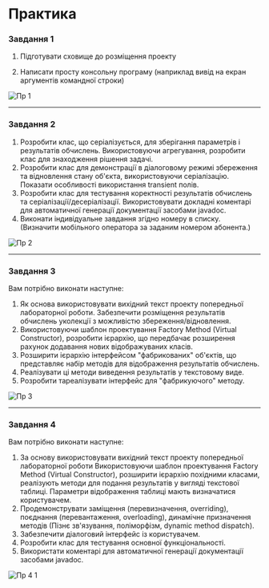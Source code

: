 # Практика

### Завдання 1

1. Підготувати сховище до розміщення проекту


2. Написати просту консольну програму (наприклад вивід на екран аргументів командної строки)

![Пр 1](https://github.com/user-attachments/assets/8f9dc67f-be69-42dd-9630-e2744b21221d)
____________________________________________________________________________________________________________________________

### Завдання 2

1. Розробити клас, що серіалізується, для зберігання параметрів і результатів обчислень.
Використовуючи агрегування, розробити клас для знаходження рішення задачі. 
2. Розробити клас для демонстрації в діалоговому режимі збереження та відновлення стану об'єкта, використовуючи серіалізацію. Показати особливості використання transient полів. 
3. Розробити клас для тестування коректності результатів обчислень та серіалізації/десеріалізації.
Використовувати докладні коментарі для автоматичної генерації документації засобами javadoc.
4. Виконати індивідуальне завдання згідно номеру в списку. (Визначити мобільного оператора за заданим номером абонента.)

![Пр 2](https://github.com/user-attachments/assets/da3ec3c6-3e24-4bdf-9cc4-10f167a99219)

___________________________________________________________________________________________________________________________

### Завдання 3

Вам потрібно виконати наступне:
1. Як основа використовувати вихідний текст проекту попередньої лабораторної роботи. Забезпечити розміщення результатів обчислень уколекції з можливістю збереження/відновлення.
2. Використовуючи шаблон проектування Factory Method (Virtual Constructor), розробити ієрархію, що передбачає розширення рахунок додавання
нових відображуваних класів.
3. Розширити ієрархію інтерфейсом "фабрикованих" об'єктів, що представляє набір методів для відображення результатів обчислень.
4. Реалізувати ці методи виведення результатів у текстовому виде.
5. Розробити тареалізувати інтерфейс для "фабрикуючого" методу.

![Пр 3](https://github.com/user-attachments/assets/6ac9207e-76fa-47ab-abef-3e112e879b02)

___________________________________________________________________________________________________________________________

### Завдання 4

Вам потрібно виконати наступне:
1. За основу використовувати вихідний текст проекту попередньої лабораторної роботи Використовуючи шаблон проектування Factory Method
(Virtual Constructor), розширити ієрархію похідними класами, реалізують методи для подання результатів у вигляді текстової
таблиці. Параметри відображення таблиці мають визначатися користувачем.
2. Продемонструвати заміщення (перевизначення, overriding), поєднання (перевантаження, overloading), динамічне призначення методів
(Пізнє зв'язування, поліморфізм, dynamic method dispatch).
3. Забезпечити діалоговий інтерфейс із користувачем.
4. Розробити клас для тестування основної функціональності.
5. Використати коментарі для автоматичної генерації документації засобами javadoc.

![Пр 4 1](https://github.com/user-attachments/assets/f8ad2175-b1f6-4e63-816e-14e60ed354ef)
